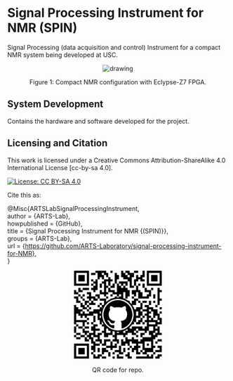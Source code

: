 # Signal Processing Instrument for NMR (SPIN)
Signal Processing (data acquisition and control) Instrument for a compact NMR system being developed at USC.




<p align="center">
<img src="media/eclypse_with_control_pcb.png" alt="drawing" width="600"/>
</p>
<p align="center">
Figure 1: Compact NMR configuration with Eclypse-Z7 FPGA.
</p>

## System Development
Contains the hardware and software developed for the project. 

## Licensing and Citation

This work is licensed under a Creative Commons Attribution-ShareAlike 4.0 International License [cc-by-sa 4.0].

[![License: CC BY-SA 4.0](https://img.shields.io/badge/License-CC_BY--SA_4.0-lightgrey.svg)](https://creativecommons.org/licenses/by-sa/4.0/)


Cite this as: 

@Misc{ARTSLabSignalProcessingInstrument,    
  author = {ARTS-Lab},  
  howpublished = {GitHub},  
  title  = {Signal Processing Instrument for NMR {(SPIN)}},    
  groups = {ARTS-Lab},    
  url    = {https://github.com/ARTS-Laboratory/signal-processing-instrument-for-NMR},   
}

<p align="center">
<img src="media/QR-code.png" alt="drawing" width="200"/>
</p>
<p align="center">
QR code for repo.